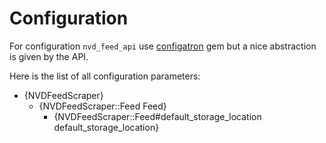 # Configuration

For configuration `nvd_feed_api` use [configatron](https://github.com/markbates/configatron) gem but a nice abstraction is given by the API.

Here is the list of all configuration parameters:

+ {NVDFeedScraper}
    + {NVDFeedScraper::Feed Feed}
        + {NVDFeedScraper::Feed#default_storage_location default_storage_location}
